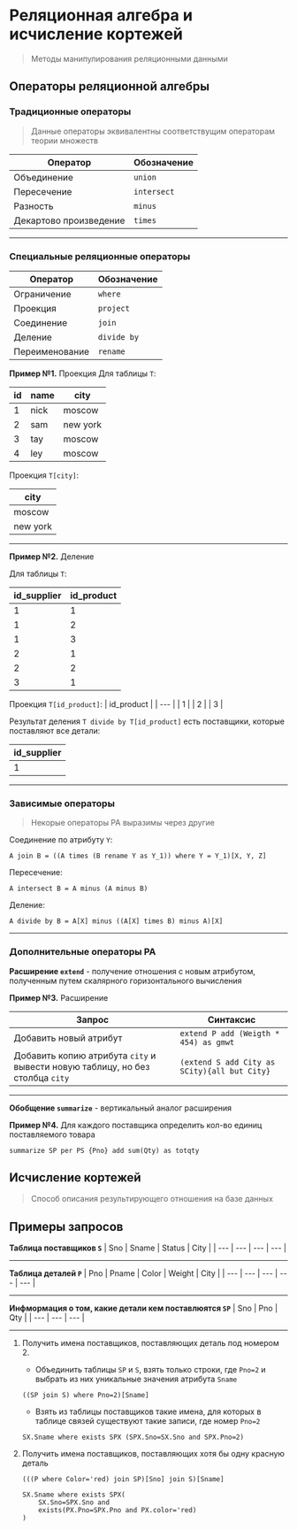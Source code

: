 # Реляционная алгебра и исчисление кортежей

> Методы манипулирования реляционными данными

## Операторы реляционной алгебры

### Традиционные операторы

> Данные операторы эквивалентны соответствущим операторам теории множеств

| Оператор | Обозначение | 
| --- | --- |
| Объединение | `union` |  
| Пересечение | `intersect` |
| Разность | `minus` |
| Декартово произведение | `times` | 
 
---

### Специальные реляционные операторы

| Оператор | Обозначение | 
| --- | --- |
| Ограничение | `where` |  
| Проекция |  `project` |
| Соединение | `join` |
| Деление | `divide by` | 
| Переименование | `rename` |

**Пример №1.** Проекция
Для таблицы `T`:

| id | name | city |
| --- | --- | --- |
| 1 | nick | moscow |
| 2 | sam | new york |
| 3 | tay | moscow |
| 4 | ley | moscow |

Проекция `T[city]`:

| city |
| --- | 
| moscow | 
| new york | 

---

**Пример №2.** Деление

Для таблицы `T`:

| id_supplier | id_product |
| --- | --- |
| 1 | 1 |
| 1 | 2 |
| 1 | 3 | 
| 2 | 1 | 
| 2 | 2 | 
| 3 | 1 | 

Проекция `T[id_product]`:
| id_product |
| --- |
| 1 | 
| 2 |
| 3 | 

Результат деления `T divide by T[id_product]` есть поставщики, которые поставляют все детали:

| id_supplier |
| --- |
| 1 | 

---

### Зависимые операторы

> Некорые операторы РА выразимы через другие

Соединение по атрибуту `Y`:
```
A join B = ((A times (B rename Y as Y_1)) where Y = Y_1)[X, Y, Z]
```

Пересечение:
```
A intersect B = A minus (A minus B)
```

Деление:
```
A divide by B = A[X] minus ((A[X] times B) minus A)[X]
```

---

### Дополнительные операторы РА

**Расширение `extend`** - получение отношения с новым атрибутом, полученным путем скалярного горизонтального вычисления 

**Пример №3.** Расширение

| Запрос | Синтаксис |
| --- | --- |
Добавить новый атрибут | `extend P add (Weigth * 454) as gmwt` |
Добавить копию атрибута `city` и вывести новую таблицу, но без столбца `city` | `(extend S add City as SCity){all but City}` |

---

**Обобщение `summarize`** - вертикальный аналог расширения

**Пример №4.** Для каждого поставщика определить кол-во единиц поставляемого товара

```
summarize SP per PS {Pno} add sum(Qty) as totqty
```


## Исчисление кортежей

> Способ описания результирующего отношения на базе данных



## Примеры запросов

**Таблица поставщиков `S`**
| Sno | Sname | Status | City |
| --- | --- | --- | --- | 

---

**Таблица деталей `P`**
| Pno | Pname | Color | Weight | City |
| --- | --- | --- | --- | --- |

---

**Инфмормация о том, какие детали кем поставлюятся `SP`**
| Sno | Pno | Qty |
| --- | --- | --- |

---

1. Получить имена поставщиков, поставляющих деталь под номером 2.
    * Объединить таблицы `SP` и `S`, взять только строки, где `Pno=2` и выбрать из них уникальные значения атрибута `Sname`

    ```
    ((SP join S) where Pno=2)[Sname]
    ```
    
    * Взять из таблицы поставщиков такие имена, для которых в таблице связей существуют такие записи, где номер `Pno=2`
    ```
    SX.Sname where exists SPX (SPX.Sno=SX.Sno and SPX.Pno=2)
    ```

2. Получить имена поставщиков, поставляющих хотя бы одну красную деталь
    ```
    (((P where Color='red) join SP)[Sno] join S)[Sname]
    ```
    ```
    SX.Sname where exists SPX(
        SX.Sno=SPX.Sno and
        exists(PX.Pno=SPX.Pno and PX.color='red)
    )
    ```